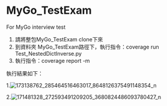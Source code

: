 # MyGo_TestExam
For MyGo interview test

1. 請將整包MyGo_TestExam clone下來
2. 到資料夾 MyGo_TestExam路徑下，執行指令：coverage run Test_NestedDictInverse.py
3. 執行指令：coverage report -m 

執行結果如下：

1.![173138762_285464516463017_8648126375491148354_n](https://user-images.githubusercontent.com/78773128/114575280-969b4c00-9cac-11eb-9df0-bc8b9ae6e07e.png)

2.![171481328_272593491209205_3680824486093780427_n](https://user-images.githubusercontent.com/78773128/114574895-3d331d00-9cac-11eb-9e3b-77f5d4eb8d52.png)
